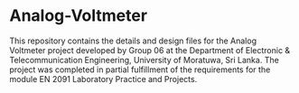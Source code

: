 # Analog-Voltmeter
This repository contains the details and design files for the Analog Voltmeter project developed by Group 06 at the Department of Electronic & Telecommunication Engineering, University of Moratuwa, Sri Lanka. The project was completed in partial fulfillment of the requirements for the module EN 2091 Laboratory Practice and Projects.
